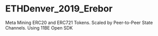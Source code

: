 # ETHDenver_2019_Erebor
Meta Mining ERC20 and ERC721 Tokens. Scaled by Peer-to-Peer State Channels. Using 11BE Open SDK
